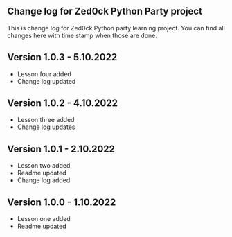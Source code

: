 ## Change log for Zed0ck Python Party project
This is change log for Zed0ck Python party learning project. You can find all changes here 
with time stamp when those are done.

## Version 1.0.3 - 5.10.2022
- Lesson four added
- Change log updated

## Version 1.0.2 - 4.10.2022
- Lesson three added
- Change log updates

## Version 1.0.1 - 2.10.2022
- Lesson two added
- Readme updated
- Change log added

## Version 1.0.0 - 1.10.2022
- Lesson one added
- Readme updated
